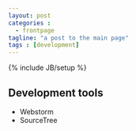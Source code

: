 ```yaml
---
layout: post
categories : 
  - frontpage
tagline: "a post to the main page"
tags : [development]
---
```

{% include JB/setup %}

## Development tools
* Webstorm
* SourceTree

